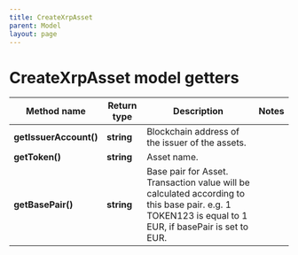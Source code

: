 ```yaml
---
title: CreateXrpAsset
parent: Model
layout: page
---
```


# CreateXrpAsset model getters

Method name | Return type | Description | Notes
------------ | ------------- | ------------- | -------------
**getIssuerAccount()** | **string** | Blockchain address of the issuer of the assets. |
**getToken()** | **string** | Asset name. |
**getBasePair()** | **string** | Base pair for Asset. Transaction value will be calculated according to this base pair. e.g. 1 TOKEN123 is equal to 1 EUR, if basePair is set to EUR. |

